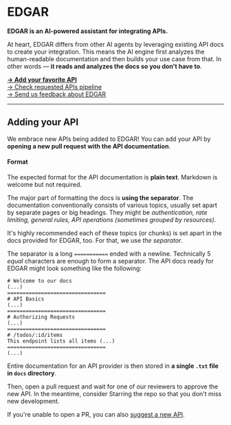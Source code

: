 # EDGAR

**EDGAR is an AI-powered assistant for integrating APIs.**

At heart, EDGAR differs from other AI agents by leveraging existing API docs to create your integration. This means the AI engine first analyzes the human-readable documentation and then builds your use case from that. In other words — **it reads and analyzes the docs so you don't have to**.

**[→ Add your favorite API](#adding-your-api)<br />**
[→ Check requested APIs pipeline](https://github.com/superfaceai/edgar-community/issues?q=is%3Aopen+label%3Aapi-request)<br />
[→ Send us feedback about EDGAR](https://github.com/superfaceai/edgar-community/issues/new?template=FEEDBACK.md)

---

## Adding your API

We embrace new APIs being added to EDGAR! You can add your API by **opening a new pull request with the API documentation**.

#### Format

The expected format for the API documentation is **plain text**. Markdown is welcome but not required.

The major part of formatting the docs is **using the separator**. The documentation conventionally consists of various topics, usually set apart by separate pages or big headings. They might be _authentication, rate limiting, general rules, API operations (sometimes grouped by resources)_.

It's highly recommended each of these topics (or chunks) is set apart in the docs provided for EDGAR, too. For that, we use _the separator_.

The separator is a long `===========` ended with a newline. Technically 5 _equal_ characters are enough to form a separator. The API docs ready for EDGAR might look something like the following:

```
# Welcome to our docs
(...)
================================
# API Basics
(...)
================================
# Authorizing Requests
(...)
================================
# /todos/:id/items
This endpoint lists all items (...)
================================
(...)
```

Entire documentation for an API provider is then stored in **a single `.txt` file in `docs` directory**.

Then, open a pull request and wait for one of our reviewers to approve the new API. In the meantime, consider Starring the repo so that you don't miss new development.

If you're unable to open a PR, you can also [suggest a new API](https://github.com/superfaceai/edgar-community/issues/new?template=NEW_API.yml).

